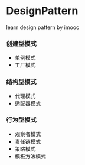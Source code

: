 # DesignPattern
learn design pattern by imooc

### 创建型模式
- 单例模式
- 工厂模式

### 结构型模式
- 代理模式
- 适配器模式

### 行为型模式
- 观察者模式
- 责任链模式
- 策略模式
- 模板方法模式
